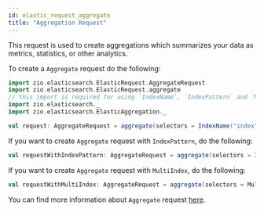 ```yaml
---
id: elastic_request_aggregate
title: "Aggregation Request"
---
```


This request is used to create aggregations which summarizes your data as metrics, statistics, or other analytics.

To create a `Aggregate` request do the following:
```scala
import zio.elasticsearch.ElasticRequest.AggregateRequest
import zio.elasticsearch.ElasticRequest.aggregate
// this import is required for using `IndexName`, `IndexPattern` and `MultiIndex`
import zio.elasticsearch._
import zio.elasticsearch.ElasticAggregation._

val request: AggregateRequest = aggregate(selectors = IndexName("index"), aggregation = maxAggregation(name = "aggregation", field = "intField"))
```

If you want to create `Aggregate` request with `IndexPattern`, do the following:
```scala
val requestWithIndexPattern: AggregateRequest = aggregate(selectors = IndexPattern("index*"), aggregation = maxAggregation(name = "aggregation", field = "intField"))
```

If you want to create `Aggregate` request with `MultiIndex`, do the following:
```scala
val requestWithMultiIndex: AggregateRequest = aggregate(selectors = MultiIndex.names(IndexName("index1"), IndexName("index2")), aggregation = maxAggregation(name = "aggregation", field = "intField"))
```

You can find more information about `Aggregate` request [here](https://www.elastic.co/guide/en/elasticsearch/reference/7.17/search-aggregations.html).
